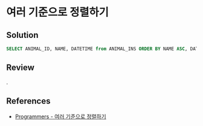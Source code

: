 # 여러 기준으로 정렬하기

## Solution

```sql
SELECT ANIMAL_ID, NAME, DATETIME from ANIMAL_INS ORDER BY NAME ASC, DATETIME DESC
```

## Review

.

## References

- [Programmers - 여러 기준으로 정렬하기](https://school.programmers.co.kr/learn/courses/30/lessons/59404)
